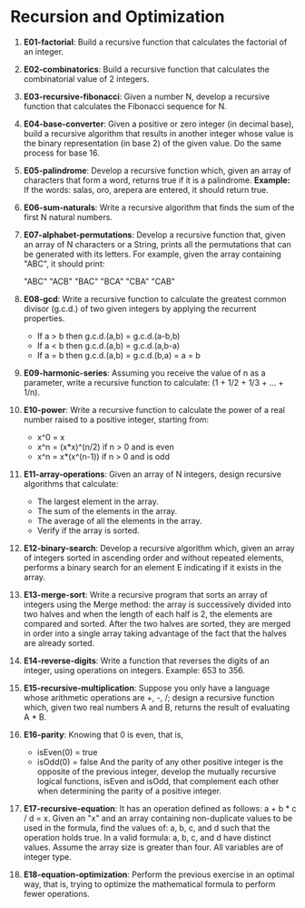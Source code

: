 # Recursion and Optimization

1) **E01-factorial**: Build a recursive function that calculates the factorial of an integer.

2) **E02-combinatorics**: Build a recursive function that calculates the combinatorial value of 2 integers.

3) **E03-recursive-fibonacci**: Given a number N, develop a recursive function that calculates the Fibonacci sequence for N.

4) **E04-base-converter**: Given a positive or zero integer (in decimal base), build a recursive algorithm that results in another integer whose value is the binary representation (in base 2) of the given value. Do the same process for base 16.

5) **E05-palindrome**: Develop a recursive function which, given an array of characters that form a word, returns true if it is a palindrome. **Example:** If the words: salas, oro, arepera are entered, it should return true.

6) **E06-sum-naturals**: Write a recursive algorithm that finds the sum of the first N natural numbers.

7) **E07-alphabet-permutations**: Develop a recursive function that, given an array of N characters or a String, prints all the permutations that can be generated with its letters. For example, given the array containing "ABC", it should print:

	"ABC"
	"ACB"
	"BAC"
	"BCA"
	"CBA"
	"CAB"

8) **E08-gcd**: Write a recursive function to calculate the greatest common divisor (g.c.d.) of two given integers by applying the recurrent properties.
   - If a > b then g.c.d.(a,b) = g.c.d.(a-b,b)
   - If a < b then g.c.d.(a,b) = g.c.d.(a,b-a)
   - If a = b then g.c.d.(a,b) = g.c.d.(b,a) = a = b

9) **E09-harmonic-series**: Assuming you receive the value of n as a parameter, write a recursive function to calculate: (1 + 1/2 + 1/3 + ... + 1/n).

10) **E10-power**: Write a recursive function to calculate the power of a real number raised to a positive integer, starting from:
    - x^0 = x
    - x^n = (x*x)^(n/2) if n > 0 and is even
    - x^n = x*(x^(n-1)) if n > 0 and is odd

11) **E11-array-operations**: Given an array of N integers, design recursive algorithms that calculate:
    - The largest element in the array.
    - The sum of the elements in the array.
    - The average of all the elements in the array.
    - Verify if the array is sorted.

12) **E12-binary-search**: Develop a recursive algorithm which, given an array of integers sorted in ascending order and without repeated elements, performs a binary search for an element E indicating if it exists in the array.

13) **E13-merge-sort**: Write a recursive program that sorts an array of integers using the Merge method: the array is successively divided into two halves and when the length of each half is 2, the elements are compared and sorted. After the two halves are sorted, they are merged in order into a single array taking advantage of the fact that the halves are already sorted.

14) **E14-reverse-digits**: Write a function that reverses the digits of an integer, using operations on integers. Example: 653 to 356.

15) **E15-recursive-multiplication**: Suppose you only have a language whose arithmetic operations are +, -, /; design a recursive function which, given two real numbers A and B, returns the result of evaluating A * B.

16) **E16-parity**: Knowing that 0 is even, that is,
    - isEven(0) = true
    - isOdd(0) = false
    And the parity of any other positive integer is the opposite of the previous integer, develop the mutually recursive logical functions, isEven and isOdd, that complement each other when determining the parity of a positive integer.


17) **E17-recursive-equation**: It has an operation defined as follows: a + b * c / d = x. Given an "x" and an array containing non-duplicate values to be used in the formula, find the values of: a, b, c, and d such that the operation holds true. In a valid formula: a, b, c, and d have distinct values. Assume the array size is greater than four. All variables are of integer type.

18) **E18-equation-optimization**: Perform the previous exercise in an optimal way, that is, trying to optimize the mathematical formula to perform fewer operations.
